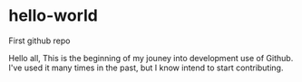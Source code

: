 # hello-world
First github repo

Hello all, 
This is the beginning of my jouney into development use of Github. I've used it many times in the past, but I know intend to start contributing. 
